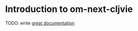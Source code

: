 # Introduction to om-next-cljvie

TODO: write [great documentation](http://jacobian.org/writing/what-to-write/)
